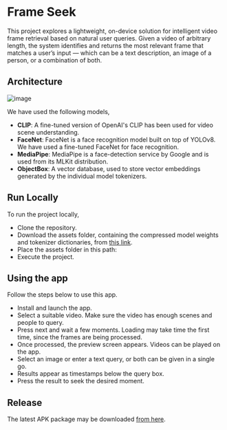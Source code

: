 # Frame Seek

This project explores a lightweight, on-device solution for intelligent video frame retrieval based on natural user queries. Given a video of arbitrary length, the system identifies and returns the most relevant frame that matches a user’s input — which can be a text description, an image of a person, or a combination of both.

## Architecture
![image](https://drive.google.com/uc?export=view&id=1sAgzCMlI-q98H0jofhgdk_XtNcCa18OZ)

We have used the following models, 
- **CLIP**: A fine-tuned version of OpenAI's CLIP has been used for video scene understanding.
- **FaceNet**: FaceNet is a face recognition model built on top of YOLOv8. We have used a fine-tuned FaceNet for face recognition.
- **MediaPipe**: MediaPipe is a face-detection service by Google and is used from its MLKit distribution.
- **ObjectBox**: A vector database, used to store vector embeddings generated by the individual model tokenizers.

## Run Locally
To run the project locally, 
- Clone the repository.
- Download the assets folder, containing the compressed model weights and tokenizer dictionaries, from [this link](https://drive.google.com/drive/folders/1vu7BpwznG4XxKswEeXfTeXlIthmHJUv8?usp=sharing).
- Place the assets folder in this path:
- Execute the project.

## Using the app
Follow the steps below to use this app. 
- Install and launch the app.
- Select a suitable video. Make sure the video has enough scenes and people to query.
- Press next and wait a few moments. Loading may take time the first time, since the frames are being processed.
- Once processed, the preview screen appears. Videos can be played on the app.
- Select an image or enter a text query, or both can be given in a single go.
- Results appear as timestamps below the query box.
- Press the result to seek the desired moment.

## Release
The latest APK package may be downloaded [from here](https://drive.google.com/file/d/1IOJPRmTmp2BOSHh25Xn34T5HxyBOLLTf/view?usp=drive_link). 

